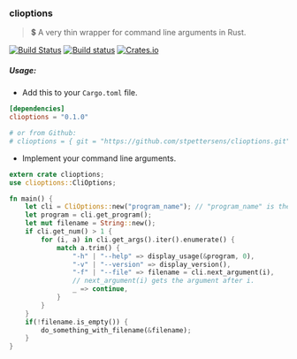### clioptions

> :heavy_dollar_sign: A very thin wrapper for command line arguments in Rust.

[![Build Status](https://travis-ci.org/stpettersens/clioptions.png?branch=master)](https://travis-ci.org/stpettersens/clioptions)
[![Build status](https://ci.appveyor.com/api/projects/status/04vxn0sjoi3ufev6?svg=true)](https://ci.appveyor.com/project/stpettersens/clioptions)
[![Crates.io](https://img.shields.io/crates/v/clioptions.svg)](https://crates.io/crates/clioptions)

##### Usage:

- Add this to your `Cargo.toml` file.

```toml
[dependencies]
clioptions = "0.1.0"

# or from Github: 
# clioptions = { git = "https://github.com/stpettersens/clioptions.git" }
```

- Implement your command line arguments.

```rust
extern crate clioptions;
use clioptions::CliOptions;

fn main() {
    let cli = CliOptions::new("program_name"); // "program_name" is the fallback for argv[0].
    let program = cli.get_program();
    let mut filename = String::new();
    if cli.get_num() > 1 {
        for (i, a) in cli.get_args().iter().enumerate() {
            match a.trim() {
                "-h" | "--help" => display_usage(&program, 0),
                "-v" | "--version" => display_version(),
                "-f" | "--file" => filename = cli.next_argument(i), 
                // next_argument(i) gets the argument after i.
                _ => continue,
            }
        }
    }
    if(!filename.is_empty()) {
        do_something_with_filename(&filename);
    }
}
```
